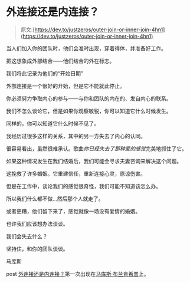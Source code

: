 # 外连接还是内连接？

> 原文:[https://dev.to/justzeros/outer-join-or-inner-join-4hn1](https://dev.to/justzeros/outer-join-or-inner-join-4hn1)

当人们加入你的团队时，他们会准时出现，穿着得体，并准备好工作。

把这想象成外部结合——他们结合的外在标志。

我们将此记录为他们的“开始日期”

外部连接是一个很好的开始，但是它不能就此停止。

你必须努力争取内心的参与——与你和团队的内在的、发自内心的联系。

我们不怎么谈论它，但是如果你观察敏锐，你可以知道它什么时候发生。

同样的，你可以知道它什么时候不见了。

我经历过很多这样的关系，其中的另一方失去了内心的认同。

很容易看出，虽然很难承认。歌曲*你已经失去了那种爱的感觉*完美地抓住了它。

如果这种情况发生在我们结婚后，我们可能会寻求夫妻咨询来解决这个问题。

这挽救了许多婚姻。它重建信任，重新连接心灵，原谅伤害。

但是在工作中，谈论我们的感觉很奇怪，我们可能不知道该怎么办。

所以我们什么都不做…然后那个人就走了。

或者更糟，他们留下来了，感觉就像一场没有爱情的婚姻。

也许我们应该想办法谈谈。

我们会失去什么？

坚持住，和你的团队谈谈。

马库斯

post [外连接还是内连接？](https://marcusblankenship.com/outer-join-or-inner-join/)第一次出现在[马库斯·布兰肯希普](https://marcusblankenship.com)上。